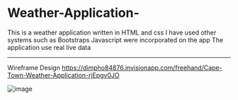 # Weather-Application-
This is a weather application written in HTML and css
I have used other systems such as Bootstraps
Javascript were incorporated on the app
The application use real live data


****

Wireframe Design
https://dimpho84876.invisionapp.com/freehand/Cape-Town-Weather-Application-rjEpgv0JO

![image](https://github.com/Dimpho-Mokoena/Weather-Application-/assets/130166726/307d849f-aaeb-4d70-922e-92496602e177)
